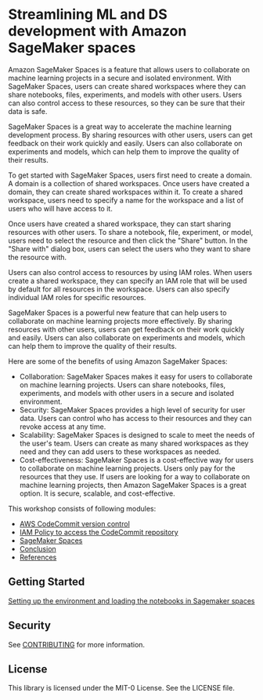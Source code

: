 # Streamlining ML and DS development with Amazon SageMaker spaces

Amazon SageMaker Spaces is a feature that allows users to collaborate on machine learning projects in a secure and isolated environment. With SageMaker Spaces, users can create shared workspaces where they can share notebooks, files, experiments, and models with other users. Users can also control access to these resources, so they can be sure that their data is safe.

SageMaker Spaces is a great way to accelerate the machine learning development process. By sharing resources with other users, users can get feedback on their work quickly and easily. Users can also collaborate on experiments and models, which can help them to improve the quality of their results.

To get started with SageMaker Spaces, users first need to create a domain. A domain is a collection of shared workspaces. Once users have created a domain, they can create shared workspaces within it. To create a shared workspace, users need to specify a name for the workspace and a list of users who will have access to it.

Once users have created a shared workspace, they can start sharing resources with other users. To share a notebook, file, experiment, or model, users need to select the resource and then click the "Share" button. In the "Share with" dialog box, users can select the users who they want to share the resource with.

Users can also control access to resources by using IAM roles. When users create a shared workspace, they can specify an IAM role that will be used by default for all resources in the workspace. Users can also specify individual IAM roles for specific resources.

SageMaker Spaces is a powerful new feature that can help users to collaborate on machine learning projects more effectively. By sharing resources with other users, users can get feedback on their work quickly and easily. Users can also collaborate on experiments and models, which can help them to improve the quality of their results.

Here are some of the benefits of using Amazon SageMaker Spaces:
* Collaboration: SageMaker Spaces makes it easy for users to collaborate on machine learning projects. Users can share notebooks, files, experiments, and models with other users in a secure and isolated environment.
* Security: SageMaker Spaces provides a high level of security for user data. Users can control who has access to their resources and they can revoke access at any time.
* Scalability: SageMaker Spaces is designed to scale to meet the needs of the user's team. Users can create as many shared workspaces as they need and they can add users to these workspaces as needed.
* Cost-effectiveness: SageMaker Spaces is a cost-effective way for users to collaborate on machine learning projects. Users only pay for the resources that they use.
If users are looking for a way to collaborate on machine learning projects, then Amazon SageMaker Spaces is a great option. It is secure, scalable, and cost-effective.


This workshop consists of following modules:
 - [AWS CodeCommit version control](./SETTING_UP.md#aws-codecommit-version-control)
 - [IAM Policy to access the CodeCommit repository](./SETTING_UP.md#iam-policy-to-access-the-codecommit-repository)
 - [SageMaker Spaces](./SETTING_UP.md#sagemaker-spaces)
 - [Conclusion](./SETTING_UP.md#conclusion)
 - [References](./SETTING_UP.md#references)


## Getting Started
[Setting up the environment and loading the notebooks in Sagemaker spaces](./SETTING_UP.md)

## Security

See [CONTRIBUTING](../CONTRIBUTING.md#security-issue-notifications) for more information.

## License

This library is licensed under the MIT-0 License. See the LICENSE file.

